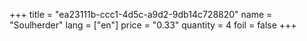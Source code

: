 +++
title = "ea23111b-ccc1-4d5c-a9d2-9db14c728820"
name = "Soulherder"
lang = ["en"]
price = "0.33"
quantity = 4
foil = false
+++
